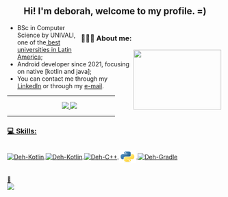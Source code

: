  
<h2 align="center">Hi! I'm deborah, welcome to my profile. =) </h2> 
<div align="left">
<body>
<img src="https://images.unsplash.com/photo-1589652717521-10c0d092dea9?ixlib=rb-1.2.1&ixid=MnwxMjA3fDB8MHxwaG90by1wYWdlfHx8fGVufDB8fHx8&auto=format&fit=crop&w=1170&q=80" height= "140" width="205" align="right" hspace="4" vspace="60"/>
<h3 style="float:right;">👩🏻‍🎓 About me:</h3>

 <ul>
<li>BSc in Computer Science by UNIVALI, one of the<a href="https://www.timeshighereducation.com/world-university-rankings/university-vale-do-itajai"> best universities in Latin America</a>;</li>
<li>Android developer since 2021, focusing on native [kotlin and java]; </li>
<li>You can contact me through my <a href="https://www.linkedin.com/in/deboraheinig/">LinkedIn</a> or through my <a href = "mailto: deborah_heinig@edu.univali.br">e-mail</a>.</li>
</ul>
</body>
 


<hr style="width:50%", size="3", color=black>  
  <div align="center">
  <a href="https://github.com/deboraheinig">
  <img height="150em" src="https://github-readme-stats.vercel.app/api?username=deboraheinig&show_icons=true&theme=synthwave&include_all_commits=true&count_private=true"/>
  <img height="150em" src="https://github-readme-stats.vercel.app/api/top-langs/?username=deboraheinig&layout=compact&langs_count=7&theme=synthwave"/>
</div>
   <hr style="width:50%", size="3", color=black>  

 <div align="left">
<h3 align="left"> 💻 Skills: </h3> 
  <h2 align="center"></h2>
   <img align="center" alt="Deh-Kotlin" height="30" width="40" src="https://cdn.jsdelivr.net/gh/devicons/devicon/icons/kotlin/kotlin-original.svg">
   <img align="center" alt="Deh-Kotlin" height="30" width="40" src="https://cdn.jsdelivr.net/gh/devicons/devicon/icons/android/android-plain.svg">
    <img align="center" alt="Deh-C++" height="30" width="40" src="https://cdn.jsdelivr.net/gh/devicons/devicon/icons/cplusplus/cplusplus-original.svg">
   <img align="center" alt="Deh-Python" height="30" width="40" src="https://raw.githubusercontent.com/devicons/devicon/master/icons/python/python-original.svg">
  <img align="center" alt="Deh-Gradle" height="30" width="40" src="https://cdn.jsdelivr.net/gh/devicons/devicon/icons/gradle/gradle-plain.svg">
</div>


 <h2 align="center"> </h2> 
   <b> 💬</b>
   <br>
 <div align="left">
  <a href="https://www.linkedin.com/in/deboraheinig/" target="_blank"><img src="https://img.shields.io/badge/-LinkedIn-%230077B5?style=for-the-badge&logo=linkedin&logoColor=white" target="_blank"></a> 
  </div>

